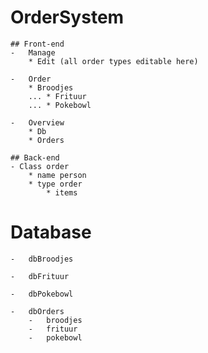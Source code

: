 # OrderSystem
    ## Front-end
    -   Manage
        * Edit (all order types editable here)

    -   Order
        * Broodjes
        ... * Frituur
        ... * Pokebowl

    -   Overview
        * Db
        * Orders

    ## Back-end
    - Class order
        * name person
        * type order
            * items

# Database
    -   dbBroodjes

    -   dbFrituur

    -   dbPokebowl

    -   dbOrders
        -   broodjes
        -   frituur
        -   pokebowl